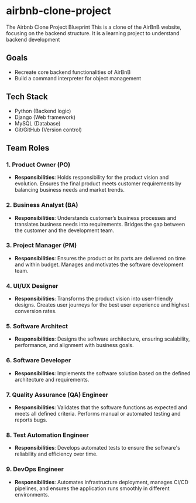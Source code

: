 # airbnb-clone-project

The Airbnb Clone Project Blueprint
This is a clone of the AirBnB website, focusing on the backend structure. It is a learning project to understand backend development

## Goals

- Recreate core backend functionalities of AirBnB
- Build a command interpreter for object management

## Tech Stack

- Python (Backend logic)
- Django (Web framework)
- MySQL (Database)
- Git/GitHub (Version control)

## Team Roles

### 1. Product Owner (PO)

- **Responsibilities**: Holds responsibility for the product vision and evolution. Ensures the final product meets customer requirements by balancing business needs and market trends.

### 2. Business Analyst (BA)

- **Responsibilities**: Understands customer’s business processes and translates business needs into requirements. Bridges the gap between the customer and the development team.

### 3. Project Manager (PM)

- **Responsibilities**: Ensures the product or its parts are delivered on time and within budget. Manages and motivates the software development team.

### 4. UI/UX Designer

- **Responsibilities**: Transforms the product vision into user-friendly designs. Creates user journeys for the best user experience and highest conversion rates.

### 5. Software Architect

- **Responsibilities**: Designs the software architecture, ensuring scalability, performance, and alignment with business goals.

### 6. Software Developer

- **Responsibilities**: Implements the software solution based on the defined architecture and requirements.

### 7. Quality Assurance (QA) Engineer

- **Responsibilities**: Validates that the software functions as expected and meets all defined criteria. Performs manual or automated testing and reports bugs.

### 8. Test Automation Engineer

- **Responsibilities**: Develops automated tests to ensure the software's reliability and efficiency over time.

### 9. DevOps Engineer

- **Responsibilities**: Automates infrastructure deployment, manages CI/CD pipelines, and ensures the application runs smoothly in different environments.
